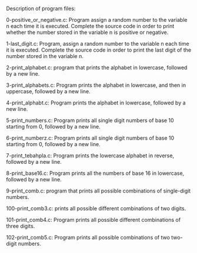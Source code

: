 Description of program files:

0-positive_or_negative.c: Program assign a random number to the variable n each time it is executed. Complete the source code in order to print whether the number stored in the variable n is positive or negative.

1-last_digit.c: Program, assign a random number to the variable n each time it is executed. Complete the source code in order to print the last digit of the number stored in the variable n.

2-print_alphabet.c:  program that prints the alphabet in lowercase, followed by a new line.

3-print_alphabets.c: Program prints the alphabet in lowercase, and then in uppercase, followed by a new line.

4-print_alphabt.c: Program prints the alphabet in lowercase, followed by a new line.

5-print_numbers.c: Program prints all single digit numbers of base 10 starting from 0, followed by a new line.

6-print_numberz.c: Program prints all single digit numbers of base 10 starting from 0, followed by a new line.

7-print_tebahpla.c: Program prints the lowercase alphabet in reverse, followed by a new line.

8-print_base16.c: Program prints all the numbers of base 16 in lowercase, followed by a new line.

9-print_comb.c: program that prints all possible combinations of single-digit numbers.

100-print_comb3.c: prints all possible different combinations of two digits.

101-print_comb4.c: Program prints all possible different combinations of three digits.

102-print_comb5.c: Program prints all possible combinations of two two-digit numbers.

